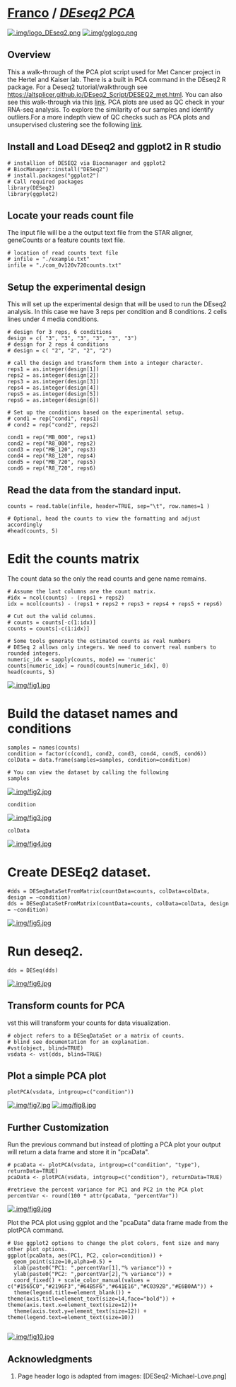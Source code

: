 
# [Franco](https://github.com/altsplicer) / [***DEseq2 PCA***](https://altsplicer.github.io/PCA_script/PCA_RMD.html)

[![.img/logo_DEseq2.png](.img/logo_DEseq2.png)](#nolink)
[![.img/gglogo.png](.img/gglogo.png)](#nolink)

## Overview
This a walk-through of the PCA plot script used for Met Cancer project in the Hertel and Kaiser lab. There is a built in PCA command in the DEseq2 R package. For a Deseq2 tutorial/walkthrough see https://altsplicer.github.io/DEseq2_Script/DESEQ2_met.html. You can also see this walk-through via this [link](https://altsplicer.github.io/Methionine-PCA/PCA_RMD.html). PCA plots are used as QC check in your RNA-seq analysis. To explore the similarity of our samples and identify outliers.For a more indepth view of QC checks such as PCA plots and unsupervised clustering see the following [link](https://hbctraining.github.io/DGE_workshop/lessons/03_DGE_QC_analysis.html).

## Install and Load DEseq2 and ggplot2 in R studio

```{r}
# installion of DESEQ2 via Biocmanager and ggplot2
# BiocManager::install("DESeq2")
# install.packages("ggplot2")
# Call required packages
library(DESeq2)
library(ggplot2)
```

## Locate your reads count file

The input file will be a the output text file from the STAR aligner, geneCounts or a feature counts text file.
```{r}
# location of read counts text file
# infile = "./example.txt"
infile = "./com_0v120v720counts.txt"
```


## Setup the experimental design

This will set up the experimental design that will be used to run the DEseq2 analysis. In this case we have 3 reps per condition and 8 conditions. 2 cells lines under 4 media conditions.
```{r}
# design for 3 reps, 6 conditions
design = c( "3", "3", "3", "3", "3", "3")
# design for 2 reps 4 conditions
# design = c( "2", "2", "2", "2")

# call the design and transform them into a integer character.
reps1 = as.integer(design[1])
reps2 = as.integer(design[2])
reps3 = as.integer(design[3])
reps4 = as.integer(design[4])
reps5 = as.integer(design[5])
reps6 = as.integer(design[6])

# Set up the conditions based on the experimental setup.
# cond1 = rep("cond1", reps1)
# cond2 = rep("cond2", reps2)

cond1 = rep("MB_000", reps1)
cond2 = rep("R8_000", reps2)
cond3 = rep("MB_120", reps3)
cond4 = rep("R8_120", reps4)
cond5 = rep("MB_720", reps5)
cond6 = rep("R8_720", reps6)
```

## Read the data from the standard input.
```{r}
counts = read.table(infile, header=TRUE, sep="\t", row.names=1 )

# Optional, head the counts to view the formatting and adjust accordingly
#head(counts, 5)
```

# Edit the counts matrix
The count data so the only the read counts and gene name remains.
```{r}
# Assume the last columns are the count matrix.
#idx = ncol(counts) - (reps1 + reps2)
idx = ncol(counts) - (reps1 + reps2 + reps3 + reps4 + reps5 + reps6)

# Cut out the valid columns.
# counts = counts[-c(1:idx)]
counts = counts[-c(1:idx)]

# Some tools generate the estimated counts as real numbers
# DESeq 2 allows only integers. We need to convert real numbers to rounded integers.
numeric_idx = sapply(counts, mode) == 'numeric'
counts[numeric_idx] = round(counts[numeric_idx], 0)
head(counts, 5)
```
[![.img/fig1.jpg](.img/fig1.jpg)](#nolink)

# Build the dataset names and conditions
```{r}
samples = names(counts)
condition = factor(c(cond1, cond2, cond3, cond4, cond5, cond6))
colData = data.frame(samples=samples, condition=condition)

# You can view the dataset by calling the following
samples
```
[![.img/fig2.jpg](.img/fig2.jpg)](#nolink)
```{r}
condition
```
[![.img/fig3.jpg](.img/fig3.jpg)](#nolink)

```{r}
colData
```
[![.img/fig4.jpg](.img/fig4.jpg)](#nolink)

# Create DESEq2 dataset.
```{r}
#dds = DESeqDataSetFromMatrix(countData=counts, colData=colData, design = ~condition)
dds = DESeqDataSetFromMatrix(countData=counts, colData=colData, design = ~condition)

```
[![.img/fig5.jpg](.img/fig5.jpg)](#nolink)

# Run deseq2.
```{r}
dds = DESeq(dds)
```
[![.img/fig6.jpg](.img/fig6.jpg)](#nolink)

## Transform counts for PCA
vst this will transform your counts for data visualization.

```{r}
# object refers to a DESeqDataSet or a matrix of counts.
# blind see documentation for an explanation.
#vst(object, blind=TRUE)
vsdata <- vst(dds, blind=TRUE) 

```

## Plot a simple PCA plot
```{r}
plotPCA(vsdata, intgroup=c("condition"))
```
[![.img/fig7.jpg](.img/fig7.jpg)](#nolink)
[![.img/fig8.jpg](.img/fig8.jpg)](#nolink)

## Further Customization

Run the previous command but instead of plotting a PCA plot your output will return a data frame and store it in "pcaData".
```{r}
# pcaData <- plotPCA(vsdata, intgroup=c("condition", "type"), returnData=TRUE)
pcaData <- plotPCA(vsdata, intgroup=c("condition"), returnData=TRUE)

#retrieve the percent variance for PC1 and PC2 in the PCA plot
percentVar <- round(100 * attr(pcaData, "percentVar"))
```
[![.img/fig9.jpg](.img/fig9.jpg)](#nolink)

Plot the PCA plot using ggplot and the "pcaData" data frame made from the plotPCA command. 
```{r}
# Use ggplot2 options to change the plot colors, font size and many other plot options.
ggplot(pcaData, aes(PC1, PC2, color=condition)) +
  geom_point(size=10,alpha=0.5) +
  xlab(paste0("PC1: ",percentVar[1],"% variance")) +
  ylab(paste0("PC2: ",percentVar[2],"% variance")) + 
  coord_fixed() + scale_color_manual(values = c("#1565C0","#2196F3","#64B5F6","#641E16","#C0392B","#E6B0AA")) + 
  theme(legend.title=element_blank()) + theme(axis.title=element_text(size=14,face="bold")) + theme(axis.text.x=element_text(size=12))+ 
  theme(axis.text.y=element_text(size=12)) + theme(legend.text=element_text(size=10))
 
```
[![.img/fig10.jpg](.img/fig10.jpg)](#nolink)


## Acknowledgments

1. Page header logo is adapted from images: [DESeq2-Michael-Love.png] 
